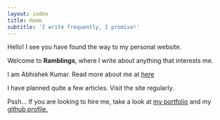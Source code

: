 ```yaml
---
layout: index
title: Home
subtitle: 'I write frequently, I promise!'
---
```


Hello! I see you have found the way to my personal website.

Welcome to **Ramblings**, where I write about anything that interests me.

I am <span class="text-primary">Abhishek Kumar</span>. Read more about me at [here](/about)

I have planned quite a few articles. Visit the site regularly.

<p class="text-muted">Pssh... If you are looking to hire me, take a look at <a href="/portfolio">my portfolio</a> and my <a href="https://github.com/abhishekkumar2718">github profile.</a></p>
